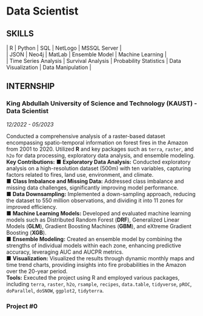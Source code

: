 # Data Scientist

## SKILLS

|   R                       |   Python              |   SQL                     |   NetLogo             |   MSSQL Server        |<br />
|   JSON                    |   Neo4j               |   MatLab                  |   Ensemble Model      |   Machine Learning    |<br />
|   Time Series Analysis    |   Survival Analysis   |   Probability Statistics  |   Data Visualization  |   Data Manipulation   |

## INTERNSHIP

### King Abdullah University of Science and Technology (KAUST) - Data Scientist
_12/2022 - 05/2023_

Conducted a comprehensive analysis of a raster-based dataset encompassing spatio-temporal information on forest fires in the Amazon from 2001 to 2020. Utilized **R** and key packages such as $\texttt{terra}$, $\texttt{raster}$, and $\texttt{h2o}$ for data processing, exploratory data analysis, and ensemble modeling. <br>
**Key Contributions:** 
 ■	**Exploratory Data Analysis:** Conducted exploratory analysis on a high-resolution dataset (500m) with ten variables, capturing factors related to fires, land use, environment, and climate. <br>
 ■	**Class Imbalance and Missing Data:** Addressed class imbalance and missing data challenges, significantly improving model performance. <br>
 ■	**Data Downsampling:** Implemented a down-sampling approach, reducing the dataset to 550 million observations, and dividing it into 11 zones for improved efficiency.<br>
 ■	**Machine Learning Models:** Developed and evaluated machine learning models such as Distributed Random Forest (**DRF**), Generalized Linear Models (**GLM**), Gradient Boosting Machines (**GBM**), and eXtreme Gradient Boosting (**XGB**). <br>
 ■	**Ensemble Modeling:** Created an ensemble model by combining the strengths of individual models within each zone, enhancing predictive accuracy, leveraging AUC and AUCPR metrics. <br>
 ■	**Visualization:** Visualized the results through dynamic monthly maps and time trend charts, providing insights into fire probabilities in the Amazon over the 20-year period. <br>
**Tools:** Executed the project using R and employed various packages, including $\texttt{terra}$, $\texttt{raster}$, $\texttt{h2o}$, $\texttt{rsample}$, $\texttt{recipes}$, $\texttt{data.table}$, $\texttt{tidyverse}$, $\texttt{pROC}$, $\texttt{doParallel}$, $\texttt{doSNOW}$, $\texttt{ggplot2}$, $\texttt{tidyterra}$. <br>



### Project #0
